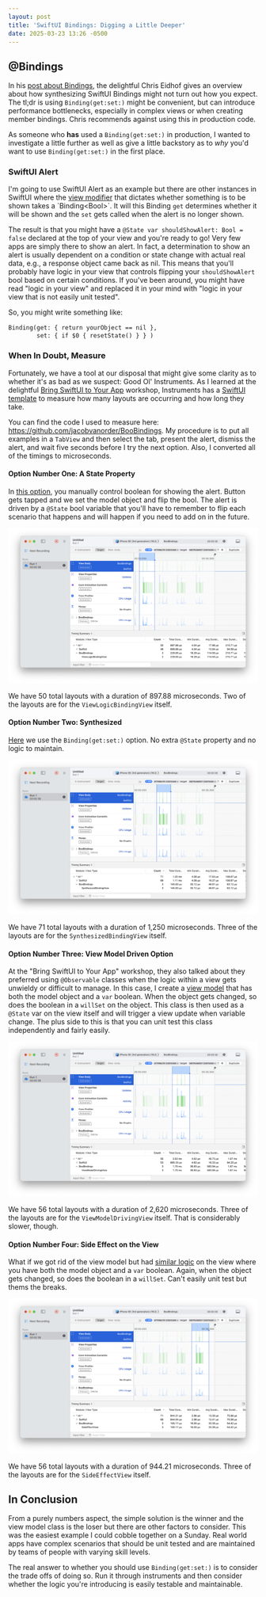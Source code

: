 ```yaml
---
layout: post
title: 'SwiftUI Bindings: Digging a Little Deeper'
date: 2025-03-23 13:26 -0500
---
```


## @Bindings

In his [post about Bindings](https://chris.eidhof.nl/post/binding-with-get-set/), the delightful Chris Eidhof gives an overview about how synthesizing SwiftUI Bindings might not turn out how you expect. The tl;dr is using `Binding(get:set:)` might be convenient, but can introduce performance bottlenecks, especially in complex views or when creating member bindings. Chris recommends against using this in production code.

As someone who **has** used a `Binding(get:set:)` in production, I wanted to investigate a little further as well as give a little backstory as to _why_ you'd want to use `Binding(get:set:)` in the first place.

### SwiftUI Alert

I'm going to use SwiftUI Alert as an example but there are other instances in SwiftUI where the [view modifier](https://developer.apple.com/documentation/swiftui/view/alert(_:ispresented:presenting:actions:message:)-8584l) that dictates whether something is to be shown takes a `Binding<Bool>`. It will this Binding `get` determines whether it will be shown and the `set` gets called when the alert is no longer shown. 

The result is that you might have a `@State var shouldShowAlert: Bool = false` declared at the top of your view and you're ready to go! Very few apps are simply there to show an alert. In fact, a determination to show an alert is usually dependent on a condition or state change with actual real data, e.g., a response object came back as nil.  This means that you'll probably have logic in your view that controls flipping your `shouldShowAlert` bool based on certain conditions. If you've been around, you might have read "logic in your view" and replaced it in your mind with "logic in your view that is not easily unit tested". 

So, you might write something like:

```
Binding(get: { return yourObject == nil }, 
	    set: { if $0 { resetState() } } )
```

### When In Doubt, Measure

Fortunately, we have a tool at our disposal that might give some clarity as to whether it's as bad as we suspect: Good Ol' Instruments. As I learned at the delightful [Bring SwiftUI to Your App](https://developer.apple.com/events/view/DA5NDP29C3/dashboard) workshop, Instruments has a [SwiftUI template](https://www.hackingwithswift.com/quick-start/swiftui/how-to-use-instruments-to-profile-your-swiftui-code-and-identify-slow-layouts) to measure how many layouts are occurring and how long they take. 

You can find the code I used to measure here: https://github.com/jacobvanorder/BooBindings. My procedure is to put all examples in a `TabView` and then select the tab, present the alert, dismiss the alert, and wait five seconds before I try the next option. Also, I converted all of the timings to microseconds. 

#### Option Number One: A State Property

In [this option](https://github.com/jacobvanorder/BooBindings/blob/main/BooBindings/ViewLogicBindingView.swift), you manually control boolean for showing the alert. Button gets tapped and we set the model object and flip the bool. The alert is driven by a `@State` bool variable that you'll have to remember to flip each scenario that happens and will happen if you need to add on in the future.

![An Instruments Result for the View Logic Option](/assets/images/2025-03-23-swiftui-bindings-digging-a-little-deeper/ViewLogic.png)

We have 50 total layouts with a duration of 897.88 microseconds. Two of the layouts are for the `ViewLogicBindingView` itself. 

#### Option Number Two: Synthesized

[Here](https://github.com/jacobvanorder/BooBindings/blob/main/BooBindings/SynthesizedBindingView.swift) we use the `Binding(get:set:)` option. No extra `@State` property and no logic to maintain. 

![An Instruments Result for the Synthesize Option](/assets/images/2025-03-23-swiftui-bindings-digging-a-little-deeper/Synthesized.png)

We have 71 total layouts with a duration of 1,250 microseconds. Three of the layouts are for the `SynthesizedBindingView` itself.

#### Option Number Three: View Model Driven Option

At the "Bring SwiftUI to Your App" workshop, they also talked about they preferred using `@Observable` classes when the logic within a view gets unwieldy or difficult to manage. In this case, I create a [view model](https://github.com/jacobvanorder/BooBindings/blob/main/BooBindings/ViewModelDrivingView.swift#L34-L41) that has both the model object and a `var` boolean. When the object gets changed, so does the boolean in a `willSet` on the object. This class is then used as a `@State` var on the view itself and will trigger a view update when variable change. The plus side to this is that you can unit test this class independently and fairly easily.

![An Instruments Result for the View Model Option](/assets/images/2025-03-23-swiftui-bindings-digging-a-little-deeper/ViewModel.png)

We have 56 total layouts with a duration of 2,620 microseconds. Three of the layouts are for the `ViewModelDrivingView` itself. That is considerably slower, though. 

#### Option Number Four: Side Effect on the View

What if we got rid of the view model but had [similar logic](https://github.com/jacobvanorder/BooBindings/blob/main/BooBindings/SideEffectView.swift#L11-L16) on the view where you have both the model object and a `var` boolean. Again, when the object gets changed, so does the boolean in a `willSet`. Can't easily unit test but thems the breaks.

![An Instruments Result for the View Model Option](/assets/images/2025-03-23-swiftui-bindings-digging-a-little-deeper/SideEffect.png)

We have 56 total layouts with a duration of 944.21 microseconds. Three of the layouts are for the `SideEffectView` itself. 

## In Conclusion

From a purely numbers aspect, the simple solution is the winner and the view model class is the loser but there are other factors to consider. This was the easiest example I could cobble together on a Sunday. Real world apps have complex scenarios that should be unit tested and are maintained by teams of people with varying skill levels. 

The real answer to whether you should use `Binding(get:set:)` is to consider the trade offs of doing so. Run it through instruments and then consider whether the logic you're introducing is easily testable and maintainable. 